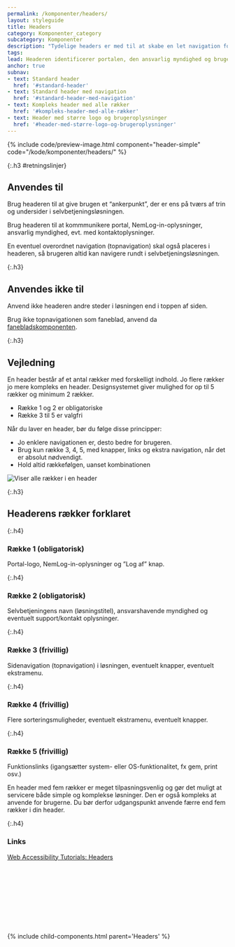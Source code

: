 ```yaml
---
permalink: /komponenter/headers/
layout: styleguide
title: Headers
category: Komponenter_category
subcategory: Komponenter
description: "Tydelige headers er med til at skabe en let navigation for brugeren og hjælper dermed brugeren med at finde vej."
tags: 
lead: Headeren identificerer portalen, den ansvarlig myndighed og brugeren, der er logget ind med NemLog-in. Den fungerer også til navigation og overordnet styring af selvbetjeningsløsningen.
anchor: true
subnav:
- text: Standard header
  href: '#standard-header'
- text: Standard header med navigation
  href: '#standard-header-med-navigation'
- text: Kompleks header med alle rækker
  href: '#kompleks-header-med-alle-rækker'
- text: Header med større logo og brugeroplysninger
  href: '#header-med-større-logo-og-brugeroplysninger'
---
```


{% include code/preview-image.html component="header-simple" code="/kode/komponenter/headers/" %}

{:.h3 #retningslinjer}
## Anvendes til

Brug headeren til at give brugen et “ankerpunkt”, der er ens på tværs af trin og undersider i selvbetjeningsløsningen. 

Brug headeren til at kommmunikere portal, NemLog-in-oplysninger, ansvarlig myndighed, evt. med kontaktoplysninger.

En eventuel overordnet navigation (topnavigation) skal også placeres i headeren, så brugeren altid kan navigere rundt i selvbetjeningsløsningen.

{:.h3}
## Anvendes ikke til

Anvend ikke headeren andre steder i løsningen end i toppen af siden. 

Brug ikke topnavigationen som faneblad, anvend da <a href="/komponenter/faneblad/">fanebladskomponenten</a>. 

{:.h3}
## Vejledning

En header består af et antal rækker med forskelligt indhold. Jo flere rækker jo mere kompleks en header. Designsystemet giver mulighed for op til 5 rækker og minimum 2 rækker.

- Række 1 og 2 er obligatoriske
- Række 3 til 5 er valgfri

Når du laver en header, bør du følge disse principper:

- Jo enklere navigationen er, desto bedre for brugeren.
- Brug kun række 3, 4, 5, med knapper, links og ekstra navigation, når det er absolut nødvendigt.
- Hold altid rækkefølgen, uanset kombinationen

<div><img src="{{ site.baseurl }}/assets/img/headers/header-row-example.svg" class="w-percent-100 inner-border-box p-4" alt="Viser alle rækker i en header" /></div>

{:.h3}
## Headerens rækker forklaret

{:.h4}
### Række 1 (obligatorisk)

Portal-logo, NemLog-in-oplysninger og ”Log af” knap.

{:.h4}
### Række 2 (obligatorisk)

Selvbetjeningens navn (løsningstitel), ansvarshavende myndighed og eventuelt support/kontakt oplysninger.

{:.h4}
### Række 3 (frivillig)

Sidenavigation (topnavigation) i løsningen, eventuelt knapper, eventuelt ekstramenu.

{:.h4}
### Række 4 (frivillig)

Flere sorteringsmuligheder, eventuelt ekstramenu, eventuelt knapper.

{:.h4}
### Række 5 (frivillig)

Funktionslinks (igangsætter system- eller OS-funktionalitet, fx gem, print osv.)

En header med fem rækker er meget tilpasningsvenlig og gør det muligt at servicere både simple og komplekse løsninger. Den er også kompleks at anvende for brugerne. Du bør derfor udgangspunkt anvende færre end fem rækker i din header.

{:.h4}
### Links
<a href="https://www.w3.org/WAI/tutorials/page-structure/headings/#main-heading-after-navigation" class="icon-link">Web Accessibility Tutorials: Headers<svg class="icon-svg" focusable="false" aria-hidden="true"><use xlink:href="#open-in-new"></use></svg></a>

{% include child-components.html parent='Headers' %}
